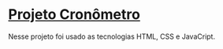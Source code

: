 # [Projeto Cronômetro](https://suzimaramoura.github.io/projeto-cronometro/)
Nesse projeto foi usado as tecnologias HTML, CSS e JavaCript.
